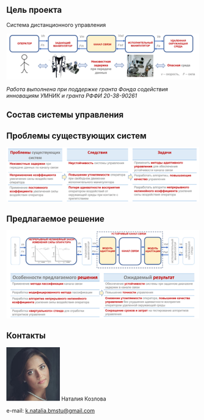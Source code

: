 <head>
 <link rel="shortcut icon" href="/figures/favicon.ico" type="image/x-icon">
</head>

## Цель проекта

Система дистанционного управления

![Scheme](figures/Scheme.png)


_Работа выполнена при поддержке гранта Фонда содействия инновациям УМНИК и гранта РФФИ 20-38-90261_

## Состав системы управления


## Проблемы существующих систем

![Problems](figures/Problems.png)

## Предлагаемое решение

![Solution](figures/Solution.png)

## Контакты

![Me](figures/bg.jpg)
   Наталия Козлова

e-mail: k.natalia.bmstu@gmail.com
